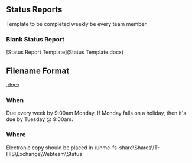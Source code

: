 ## Status Reports
Template to be completed weekly be every team member.


### Blank Status Report
[Status Report Template](Status Template.docx)

## Filename Format
<Last-First YYYY-MM-DD>.docx

### When
Due every week by 9:00am Monday.  If Monday falls on a holiday, then it's due by Tuesday @ 9:00am.

### Where
Electronic copy should be placed in \\uhmc-fs-share\Shares\IT-HIS\Exchange\Webteam\Status

